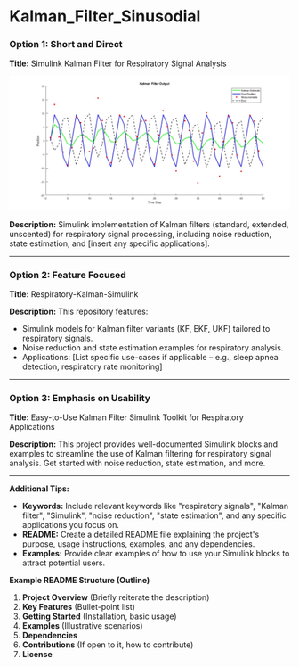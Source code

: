 # Kalman_Filter_Sinusodial

### Option 1: Short and Direct

**Title:** Simulink Kalman Filter for Respiratory Signal Analysis

![Simulink Kalman Filter Sinusoidal Waves](./images/untitled.jpg)




**Description:** 
Simulink implementation of Kalman filters (standard, extended, unscented) for respiratory signal processing, including noise reduction, state estimation, and [insert any specific applications].

---

### Option 2: Feature Focused

**Title:** Respiratory-Kalman-Simulink

**Description:** 
This repository features:
- Simulink models for Kalman filter variants (KF, EKF, UKF) tailored to respiratory signals.
- Noise reduction and state estimation examples for respiratory analysis.
- Applications: [List specific use-cases if applicable – e.g.,  sleep apnea detection, respiratory rate monitoring]

---

### Option 3:  Emphasis on Usability

**Title:** Easy-to-Use Kalman Filter Simulink Toolkit for Respiratory Applications

**Description:** 
This project provides well-documented Simulink blocks and examples to streamline the use of Kalman filtering for respiratory signal analysis. Get started with noise reduction, state estimation, and more.

---

**Additional Tips:**

- **Keywords:** Include relevant keywords like "respiratory signals", "Kalman filter", "Simulink", "noise reduction", "state estimation", and any specific applications you focus on.
- **README:**  Create a detailed README file explaining the project's purpose, usage instructions, examples, and any dependencies. 
- **Examples:** Provide clear examples of how to use your Simulink blocks to attract potential users. 

**Example README Structure (Outline)**

1. **Project Overview** (Briefly reiterate the description)
2. **Key Features** (Bullet-point list)
3. **Getting Started** (Installation, basic usage)
4. **Examples** (Illustrative scenarios)
5. **Dependencies**
6. **Contributions** (If open to it, how to contribute)
7. **License** 
